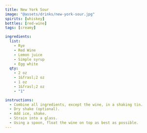 ```yaml
---
title: New York Sour
image: "@assets/drinks/new-york-sour.jpg"
spirits: [whiskey]
bottles: [red-wine]
tags: [creamy]

ingredients:
  list:
    - Rye 
    - Red Wine
    - Lemon juice
    - Simple syrup
    - Egg white
  qty:
    - 2 oz
    - 1&frasl;2 oz
    - 1 oz
    - 1&frasl;2 oz
    - "1"

instructions:
  - Combine all ingredients, except the wine, in a shaking tin.
  - Dry shake (optional).
  - Add ice, shake.
  - Strain into a glass.
  - Using a spoon, float the wine on top as best as possible.
---
```


